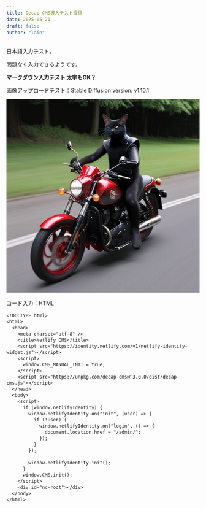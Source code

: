 ```yaml
---
title: Decap CMS導入テスト投稿
date: 2025-05-21
draft: false
author: "lain"
---
```

日本語入力テスト。

問題なく入力できるようです。

**マークダウン入力テスト 太字もOK？**

画像アップロードテスト：Stable Diffusion version: v1.10.1 

![Stable Diffusion version: v1.10.1 ](/images/uploads/00011-524648632.png "Stable Diffusion version: v1.10.1 ")

コード入力：HTML

```chuck
<!DOCTYPE html>
<html>
  <head>
    <meta charset="utf-8" />
    <title>Netlify CMS</title>
    <script src="https://identity.netlify.com/v1/netlify-identity-widget.js"></script>
    <script>
      window.CMS_MANUAL_INIT = true;
    </script>
    <script src="https://unpkg.com/decap-cms@^3.0.0/dist/decap-cms.js"></script>
  </head>
  <body>
    <script>
      if (window.netlifyIdentity) {
        window.netlifyIdentity.on("init", (user) => {
          if (!user) {
            window.netlifyIdentity.on("login", () => {
              document.location.href = "/admin/";
            });
          }
        });

        window.netlifyIdentity.init();
      }
      window.CMS.init();
    </script>
    <div id="nc-root"></div>
  </body>
</html>
```

